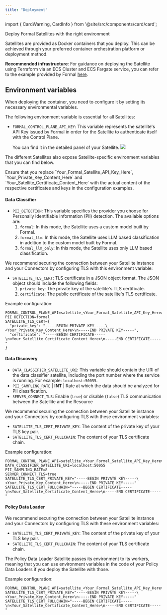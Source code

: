 ```yaml
---
title: "Deployment"
---
```



import { CardWarning, CardInfo } from '@site/src/components/card/card';

<span className="page-description">Deploy Formal Satellites with the right environment</span>

Satellites are provided as Docker containers that you deploy. This can be achieved through your preferred container orchestration platform or deployment method.

**Recommended infrastructure**: For guidance on deploying the Satellite using Terraform via an ECS Cluster and ECS Fargate service, you can refer to the example provided by Formal [here](https://github.com/formalco/terraform-provider-formal/tree/main/examples/deployments/aws/satellites/data-discovery-satellite).

## Environment variables

When deploying the container, you need to configure it by setting its necessary environmental variables.

The following environment variable is essential for all Satellites:

* `FORMAL_CONTROL_PLANE_API_KEY`: This variable represents the satellite's API Key issued by Formal in order for the Satellite to authenticate itself with the Control Plane.

    You can find it in the detailed panel of your Satellite.
    <img src="/img/formal_control_plane_api_key.png" />

The different Satellites also expose Satellite-specific environment variables that you can find below.

<CardWarning>
Ensure that you replace `Your_Formal_Satellite_API_Key_Here`, `Your_Private_Key_Content_Here` and `Your_Satellite_Certificate_Content_Here` with the actual content of the respective certificates and keys in the configuration examples.
</CardWarning>

#### Data Classifier

* `PII_DETECTION`: This variable specifies the provider you choose for Personally Identifiable Information (PII) detection. The available options are:
    1. `formal`: In this mode, the Satellite uses a custom model built by Formal.
    2. `formal_llm`: In this mode, the Satellite uses LLM based classification in addition to the custom model built by Formal.
    3. `formal_llm_only`: In this mode, the Satellite uses only LLM based classification.

We recommend securing the connection between your Satellite instance and your Connectors by configuring TLS with this environment variable:

* `SATELLITE_TLS_CERT`: TLS certificate in a JSON object format. The JSON object should include the following fields:
    1. `private_key`: The private key of the satellite's TLS certificate.
    2. `certificate`: The public certificate of the satellite's TLS certificate.

Example configuration:

```hcl
FORMAL_CONTROL_PLANE_API=satellite_<Your_Formal_Satellite_API_Key_Here>
PII_DETECTION=formal
SATELLITE_TLS_CERT={
  "private_key": "-----BEGIN PRIVATE KEY-----\<Your_Private_Key_Content_Here>\n-----END PRIVATE KEY-----",
  "certificate": "-----BEGIN CERTIFICATE-----\n<Your_Satellite_Certificate_Content_Here>\n-----END CERTIFICATE-----"
}
```

#### Data Discovery

* `DATA_CLASSIFIER_SATELLITE_URI`: This variable should contain the URI of the data classifier satellite, including the port number where the service is running. For example: `localhost:50055`.
* `PII_SAMPLING_RATE` | **INT** | Rate at which the data should be analyzed for PII classification.
* `SERVER_CONNECT_TLS`: Enable (`true`) or disable (`false`) TLS communication between the Satellite and the Resource

We recommend securing the connection between your Satellite instance and your Connectors by configuring TLS with these environment variables:

* `SATELLITE_TLS_CERT_PRIVATE_KEY`: The content of the private key of your TLS key pair.
* `SATELLITE_TLS_CERT_FULLCHAIN`: The content of your TLS certificate chain.

Example configuration:

```hcl
FORMAL_CONTROL_PLANE_API=satellite_<Your_Formal_Satellite_API_Key_Here>
DATA_CLASSIFIER_SATELLITE_URI=localhost:50055
PII_SAMPLING_RATE=8
SERVER_CONNECT_TLS=true
SATELLITE_TLS_CERT_PRIVATE_KEY="-----BEGIN PRIVATE KEY-----\<Your_Private_Key_Content_Here>\n-----END PRIVATE KEY-----"
SATELLITE_TLS_CERT_FULLCHAIN="-----BEGIN CERTIFICATE-----\n<Your_Satellite_Certificate_Content_Here>\n-----END CERTIFICATE-----"
```

#### Policy Data Loader

We recommend securing the connection between your Satellite instance and your Connectors by configuring TLS with these environment variables:

* `SATELLITE_TLS_CERT_PRIVATE_KEY`: The content of the private key of your TLS key pair.
* `SATELLITE_TLS_CERT_FULLCHAIN`: The content of your TLS certificate chain.

<CardInfo>
The Policy Data Loader Satellite passes its environment to its workers, meaning that you can use environment variables in the code of your Policy Data Loaders if you deploy the Satellite with those.
</CardInfo>

Example configuration:

```hcl
FORMAL_CONTROL_PLANE_API=satellite_<Your_Formal_Satellite_API_Key_Here>
SATELLITE_TLS_CERT_PRIVATE_KEY="-----BEGIN PRIVATE KEY-----\<Your_Private_Key_Content_Here>\n-----END PRIVATE KEY-----"
SATELLITE_TLS_CERT_FULLCHAIN="-----BEGIN CERTIFICATE-----\n<Your_Satellite_Certificate_Content_Here>\n-----END CERTIFICATE-----"
```
